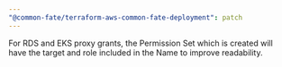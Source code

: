 ```yaml
---
"@common-fate/terraform-aws-common-fate-deployment": patch
---
```


For RDS and EKS proxy grants, the Permission Set which is created will have the target and role included in the Name to improve readability.
